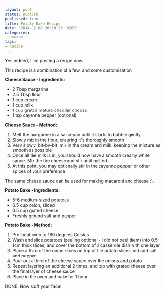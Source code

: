 ```yaml
---
layout: post
status: publish
published: true
title: Potato Bake Recipe
date: '2014-12-08 20:20:29 +0200'
categories:
- Random
tags:
- Recipe
---
```


Yes indeed, I am posting a recipe now.

This recipe is a combination of a few, and some customisation.

**Cheese Sauce - Ingredients:**

-   2 Tbsp margarine
-   2.5 Tbsp flour
-   1 cup cream
-   1 cup milk
-   1 cup grated mature cheddar cheese
-   1 tsp cayenne pepper (optional)

**Cheese Sauce - Method:**

1.  Melt the margarine in a saucepan until it starts to bubble gently
2.  Slowly mix in the flour, ensuring it's thoroughly smooth
3.  Very slowly, bit-by-bit, mix in the cream and milk, keeping the
    mixture as smooth as possible
4.  Once all the milk is in, you should now have a smooth creamy
    white sauce. Mix the the cheese and stir until melted
5.  At this point, you may optionally stir in the cayenne pepper, or
    other spices of your preference

The same cheese sauce can be used for making macaroni and cheese :).

**Potato Bake - Ingredients:**

-   5-6 medium-sized potatoes
-   0.5 cup onion, sliced
-   0.5 cup grated cheese
-   Freshly ground salt and pepper

**Potato Bake - Method:**

1.  Pre-heat oven to 180 degrees Celsius
2.  Wash and slice potatoes (peeling optional - I did not peel them)
    into 0.5-1cm thick slices, and cover the bottom of a casserole dish
    with one layer
3.  Place a third of the onion slices on top of the potato slices and
    add salt and pepper
4.  Pour out a third of the cheese sauce over the onions and potato
5.  Repeat layering an additional 2 times, and top with grated cheese
    over the final layer of cheese sauce
6.  Place in the oven and bake for 1 hour

DONE. Now stuff your face!
